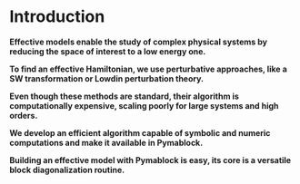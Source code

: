 # Introduction

**Effective models enable the study of complex physical systems by reducing the space of interest to a low energy one.**

**To find an effective Hamiltonian, we use perturbative approaches, like a SW transformation or Lowdin perturbation theory.**

**Even though these methods are standard, their algorithm is computationally expensive, scaling poorly for large systems and high orders.**

**We develop an efficient algorithm capable of symbolic and numeric computations and make it available in Pymablock.**

**Building an effective model with Pymablock is easy, its core is a versatile block diagonalization routine.**
